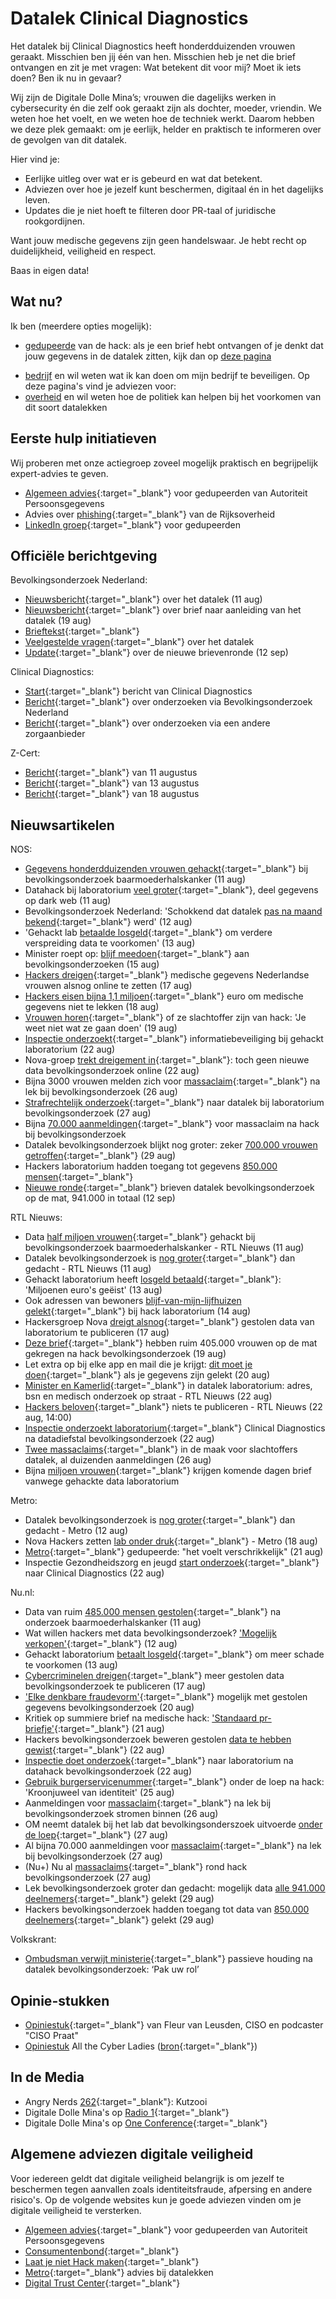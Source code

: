 # Datalek Clinical Diagnostics

Het datalek bij Clinical Diagnostics heeft honderdduizenden vrouwen geraakt. Misschien ben jij één van hen. Misschien heb je net die brief ontvangen en zit je met vragen: Wat betekent dit voor mij? Moet ik iets doen? Ben ik nu in gevaar?

Wij zijn de Digitale Dolle Mina’s; vrouwen die dagelijks werken in cybersecurity én die zelf ook geraakt zijn als dochter, moeder, vriendin. We weten hoe het voelt, en we weten hoe de techniek werkt. Daarom hebben we deze plek gemaakt: om je eerlijk, helder en praktisch te informeren over de gevolgen van dit datalek.

Hier vind je:

- Eerlijke uitleg over wat er is gebeurd en wat dat betekent.
- Adviezen over hoe je jezelf kunt beschermen, digitaal én in het dagelijks leven.
- Updates die je niet hoeft te filteren door PR-taal of juridische rookgordijnen.

Want jouw medische gegevens zijn geen handelswaar. Je hebt recht op duidelijkheid, veiligheid en respect.

Baas in eigen data!

## Wat nu?

Ik ben (meerdere opties mogelijk):
* [gedupeerde](gedupeerde.md) van de hack: als je een brief hebt ontvangen of je denkt dat jouw gegevens in de datalek zitten, kijk dan op [deze pagina](gedupeerde.md)
<!-- * [bezorgd](bezorgd.md): als je bezorgd bent over jouw data, omdat je als binnen een kwetsbare groep zit, kijk dan op [deze pagina](bezorgd.md) -->
<!-- * [man](man.md) en niet zo bang: Mooi, geniet ervan. Maar kijk ook zeker even op [deze pagina](man.md) -->
* [bedrijf](bedrijf.md) en wil weten wat ik kan doen om mijn bedrijf te beveiligen. Op deze pagina's vind je adviezen voor:
  <!-- * [afnemers](afnemers.md) van digitale diensten -->
  <!-- * [aanbieders](aanbieders.md) van digitale diensten -->
* [overheid](overheid.md) en wil weten hoe de politiek kan helpen bij het voorkomen van dit soort datalekken

## Eerste hulp initiatieven
Wij proberen met onze actiegroep zoveel mogelijk praktisch en begrijpelijk expert-advies te geven. 

* [Algemeen advies](https://www.autoriteitpersoonsgegevens.nl/themas/beveiliging/datalekken/slachtoffer-van-een-datalek-dit-kunt-u-doen){:target="_blank"} voor gedupeerden van Autoriteit Persoonsgegevens
* Advies over [phishing](https://www.rijksoverheid.nl/onderwerpen/cybercrime-en-cybersecurity/vraag-en-antwoord/phishing){:target="_blank"} van de Rijksoverheid
* [LinkedIn groep](https://lnkd.in/e4PvZjy6){:target="_blank"} voor gedupeerden

## Officiële berichtgeving
Bevolkingsonderzoek Nederland:
* [Nieuwsbericht](https://www.bevolkingsonderzoeknederland.nl/nieuws/datalek-met-ruim-485000-deelnemers-bevolkingsonderzoek-baarmoederhalskanker-na-hack-bij-extern-laboratorium/){:target="_blank"} over het datalek (11 aug) 
* [Nieuwsbericht](https://www.bevolkingsonderzoeknederland.nl/nieuws/ruim-405000-deelnemers-bevolkingsonderzoek-baarmoederhalskanker-ontvangen-brief-na-datalek/){:target="_blank"} over brief naar aanleiding van het datalek (19 aug)
* [Brieftekst](https://www.bevolkingsonderzoeknederland.nl/media/nqkh2hr1/20250811_conceptbrief-cli%C3%ABnten-incident-bmhk_def.pdf){:target="_blank"} 
* [Veelgestelde vragen](https://www.bevolkingsonderzoeknederland.nl/baarmoederhalskanker/veelgestelde-vragen-datalek/){:target="_blank"} over het datalek
* [Update](https://www.bevolkingsonderzoeknederland.nl/nieuws/update-datalek-bevolkingsonderzoek-baarmoederhalskanker/){:target="_blank"} over de nieuwe brievenronde (12 sep)

Clinical Diagnostics: 
* [Start](https://clinicaldiagnostics.nl/nl/belangrijk-bericht-over-gegevens-van-patienten-en-zorgverleners/){:target="_blank"} bericht van Clinical Diagnostics
* [Bericht](https://clinicaldiagnostics.nl/nl/onderzoek-via-bevolkingsonderzoek-nederland/){:target="_blank"} over onderzoeken via Bevolkingsonderzoek Nederland
* [Bericht](https://clinicaldiagnostics.nl/nl/onderzoek-via-andere-zorgverlener/){:target="_blank"} over onderzoeken via een andere zorgaanbieder

Z-Cert:
* [Bericht](https://z-cert.nl/actueel/nieuws/ransomware-aanval){:target="_blank"} van 11 augustus 
* [Bericht](https://z-cert.nl/actueel/nieuws/ransomware-aanval-update){:target="_blank"} van 13 augustus 
* [Bericht](https://z-cert.nl/actueel/nieuws/update-datalek-clinical-diagnostics){:target="_blank"} van 18 augustus 

## Nieuwsartikelen

NOS:
* [Gegevens honderdduizenden vrouwen gehackt](https://nos.nl/artikel/2578296-gegevens-honderdduizenden-vrouwen-gehackt-bij-bevolkingsonderzoek-baarmoederhalskanker){:target="_blank"} bij bevolkingsonderzoek baarmoederhalskanker (11 aug)
* Datahack bij laboratorium [veel groter](https://nos.nl/artikel/2578338-datahack-bij-laboratorium-veel-groter-deel-gegevens-op-dark-web){:target="_blank"}, deel gegevens op dark web (11 aug)
* Bevolkingsonderzoek Nederland: 'Schokkend dat datalek [pas na maand bekend](https://nos.nl/nieuwsuur/artikel/2578374-bevolkingsonderzoek-nederland-schokkend-dat-datalek-pas-na-maand-bekend-werd){:target="_blank"} werd' (12 aug)
* 'Gehackt lab [betaalde losgeld](https://nos.nl/artikel/2578516-gehackt-lab-betaalde-losgeld-om-verdere-verspreiding-data-te-voorkomen){:target="_blank"} om verdere verspreiding data te voorkomen' (13 aug)
* Minister roept op: [blijf meedoen](https://nos.nl/artikel/2578750-minister-roept-op-blijf-meedoen-aan-bevolkingsonderzoeken){:target="_blank"} aan bevolkingsonderzoeken (15 aug)
* [Hackers dreigen](https://nos.nl/artikel/2579023-hackers-dreigen-medische-gegevens-nederlandse-vrouwen-alsnog-online-te-zetten){:target="_blank"} medische gegevens Nederlandse vrouwen alsnog online te zetten (17 aug)
* [Hackers eisen bijna 1,1 miljoen](https://nos.nl/artikel/2579048-hackers-eisen-bijna-1-1-miljoen-euro-om-medische-gegevens-niet-te-lekken){:target="_blank"} euro om medische gegevens niet te lekken (18 aug)
* [Vrouwen horen](https://nos.nl/artikel/2579200-vrouwen-horen-of-ze-slachtoffer-zijn-van-hack-je-weet-niet-wat-ze-gaan-doen){:target="_blank"} of ze slachtoffer zijn van hack: 'Je weet niet wat ze gaan doen' (19 aug)
* [Inspectie onderzoekt](https://nos.nl/artikel/2579473-inspectie-onderzoekt-informatiebeveiliging-bij-gehackt-laboratorium){:target="_blank"} informatiebeveiliging bij gehackt laboratorium (22 aug)
* Nova-groep [trekt dreigement in](https://nos.nl/artikel/2579501-nova-groep-trekt-dreigement-in-toch-geen-nieuwe-data-bevolkingsonderzoek-online){:target="_blank"}: toch geen nieuwe data bevolkingsonderzoek online (22 aug)
* Bijna 3000 vrouwen melden zich voor [massaclaim](https://nos.nl/artikel/2580024-bijna-3000-vrouwen-melden-zich-voor-massaclaim-na-lek-bij-bevolkingsonderzoek){:target="_blank"} na lek bij bevolkingsonderzoek (26 aug)
* [Strafrechtelijk onderzoek](https://nos.nl/artikel/2580125-strafrechtelijk-onderzoek-naar-datalek-bij-laboratorium-bevolkingsonderzoek){:target="_blank"} naar datalek bij laboratorium bevolkingsonderzoek (27 aug)
* Bijna [70.000 aanmeldingen](https://nos.nl/artikel/2580080-bijna-70-000-aanmeldingen-voor-massaclaim-na-hack-bij-bevolkingsonderzoek){:target="_blank"} voor massaclaim na hack bij bevolkingsonderzoek
* Datalek bevolkingsonderzoek blijkt nog groter: zeker [700.000 vrouwen getroffen](https://nos.nl/artikel/2580325-datalek-bevolkingsonderzoek-blijkt-nog-groter-zeker-700-000-vrouwen-getroffen){:target="_blank"} (29 aug)
* Hackers laboratorium hadden toegang tot gegevens [850.000 mensen](https://nos.nl/artikel/2580363-hackers-laboratorium-hadden-toegang-tot-gegevens-850-000-mensen){:target="_blank"}
* [Nieuwe ronde](https://nos.nl/artikel/2582114-nieuwe-ronde-brieven-datalek-bevolkingsonderzoek-op-de-mat-941-000-in-totaal){:target="_blank"} brieven datalek bevolkingsonderzoek op de mat, 941.000 in totaal (12 sep)

RTL Nieuws:
* Data [half miljoen vrouwen](https://www.rtl.nl/nieuws/binnenland/artikel/5522737/bevolkingsonderzoek-baarmoederhalskanker-data-gehackt-vrouwen){:target="_blank"} gehackt bij bevolkingsonderzoek baarmoederhalskanker - RTL Nieuws (11 aug)
* Datalek bevolkingsonderzoek is [nog groter](https://www.rtl.nl/nieuws/binnenland/artikel/5522760/datalek-baarmoederhalskanker-veel-groter-ook-onderzoek-huid-urine){:target="_blank"} dan gedacht - RTL Nieuws (11 aug)
* Gehackt laboratorium heeft [losgeld betaald](https://www.rtl.nl/nieuws/binnenland/artikel/5523036/hack-laboratorium-cybercriminelen-ransomware-losgeld-betaald-data){:target="_blank"}: 'Miljoenen euro's geëist' (13 aug)
* Ook adressen van bewoners [blijf-van-mijn-lijfhuizen gelekt](https://www.rtl.nl/nieuws/binnenland/artikel/5523135/datalek-laboratorium-blijf-van-mijn-lijf-huis-medische-gegevens){:target="_blank"} bij hack laboratorium (14 aug)
* Hackersgroep Nova [dreigt alsnog](https://www.rtl.nl/nieuws/binnenland/artikel/5523757/hackersgroep-nova-dreigt-alsnog-gestolen-data-van-laboratorium-te){:target="_blank"} gestolen data van laboratorium te publiceren (17 aug)
* [Deze brief](https://www.rtl.nl/nieuws/binnenland/artikel/5524014/deze-brief-hebben-400000-vrouwen-op-de-mat-gekregen){:target="_blank"} hebben ruim 405.000 vrouwen op de mat gekregen na hack bevolkingsonderzoek (19 aug)
* Let extra op bij elke app en mail die je krijgt: [dit moet je doen](https://www.rtl.nl/nieuws/binnenland/artikel/5524169/mijn-data-gelekt-wat-moet-ik-nu-doen){:target="_blank"} als je gegevens zijn gelekt (20 aug)
* [Minister en Kamerlid](https://www.rtl.nl/nieuws/binnenland/artikel/5522904/ministers-kamerleden-datalek-laboratorium-hack-woonadres-bsn){:target="_blank"} in datalek laboratorium: adres, bsn en medisch onderzoek op straat - RTL Nieuws (22 aug)
* [Hackers beloven](https://www.rtl.nl/nieuws/binnenland/artikel/5524548/nova-hackers-gestolen-data-niet-publiceren-dark-web-alles){:target="_blank"} niets te publiceren - RTL Nieuws (22 aug, 14:00)
* [Inspectie onderzoekt laboratorium](https://www.rtl.nl/nieuws/binnenland/artikel/5524530/hacken-persoonsgegevens-baarmoederhalskanker-bevolkingsonderzoek){:target="_blank"} Clinical Diagnostics na datadiefstal bevolkingsonderzoek (22 aug)
* [Twee massaclaims](https://www.rtl.nl/nieuws/binnenland/artikel/5525096/advocatenkantoren-massaclaim-slachtoffers-datalek){:target="_blank"} in de maak voor slachtoffers datalek, al duizenden aanmeldingen (26 aug)
* Bijna [miljoen vrouwen](https://www.rtl.nl/nieuws/binnenland/artikel/5527978/bevolkingsonderzoek-nederland-laboratorium-baarmoederhalskanker){:target="_blank"} krijgen komende dagen brief vanwege gehackte data laboratorium

Metro:
* Datalek bevolkingsonderzoek is [nog groter](https://www.metronieuws.nl/in-het-nieuws/binnenland/2025/08/datalek-bevolkingsonderzoek-baarmoederhalskanker/){:target="_blank"} dan gedacht - Metro (12 aug)
* Nova Hackers zetten [lab onder druk](https://www.metronieuws.nl/in-het-nieuws/binnenland/2025/08/hackers-bevolkingsonderzoek-medische-data-losgeld/){:target="_blank"} - Metro (18 aug)
* [Metro](https://www.metronieuws.nl/in-het-nieuws/binnenland/2025/08/slachtoffers-bevolkingsonderzoek/){:target="_blank"} gedupeerde: "het voelt verschrikkelijk" (21 aug)
* Inspectie Gezondheidszorg en jeugd [start onderzoek](https://www.igj.nl/actueel/nieuws/2025/08/22/igj-start-onderzoek-naar-laboratorium-clinical-diagnostics-rijswijk){:target="_blank"} naar Clinical Diagnostics (22 aug)

Nu.nl:
* Data van ruim [485.000 mensen gestolen](https://www.nu.nl/binnenland/6365307/data-van-ruim-485000-mensen-gestolen-na-onderzoek-baarmoederhalskanker.html){:target="_blank"} na onderzoek baarmoederhalskanker (11 aug)
* Wat willen hackers met data bevolkingsonderzoek? ['Mogelijk verkopen'](https://www.nu.nl/nujij/6365412/wat-willen-hackers-met-data-bevolkingsonderzoek-mogelijk-verkopen.html){:target="_blank"} (12 aug)
* Gehackt laboratorium [betaalt losgeld](https://www.nu.nl/tech/6365504/gehackt-laboratorium-betaalt-losgeld-om-meer-schade-te-voorkomen.html){:target="_blank"} om meer schade te voorkomen (13 aug)
* [Cybercriminelen dreigen](https://www.nu.nl/binnenland/6365936/cybercriminelen-dreigen-meer-gestolen-data-bevolkingsonderzoek-te-publiceren.html){:target="_blank"} meer gestolen data bevolkingsonderzoek te publiceren (17 aug)
* ['Elke denkbare fraudevorm'](https://www.nu.nl/binnenland/6366246/elke-denkbare-fraudevorm-mogelijk-met-gestolen-gegevens-bevolkingsonderzoek.html){:target="_blank"} mogelijk met gestolen gegevens bevolkingsonderzoek (20 aug)
* Kritiek op summiere brief na medische hack: ['Standaard pr-briefje'](https://www.nu.nl/binnenland/6366248/kritiek-op-summiere-brief-na-medische-hack-standaard-pr-briefje.html){:target="_blank"} (21 aug)
* Hackers bevolkingsonderzoek beweren gestolen [data te hebben gewist](https://www.nu.nl/tech/6366470/hackers-bevolkingsonderzoek-beweren-gestolen-data-te-hebben-gewist.html){:target="_blank"} (22 aug)
* [Inspectie doet onderzoek](https://www.nu.nl/binnenland/6366448/inspectie-doet-onderzoek-naar-laboratorium-na-datahack-bevolkingsonderzoek.html){:target="_blank"} naar laboratorium na datahack bevolkingsonderzoek (22 aug)
* [Gebruik burgerservicenummer](https://www.nu.nl/tech/6366483/gebruik-burgerservicenummer-onder-de-loep-na-hack-kroonjuweel-van-identiteit.html){:target="_blank"} onder de loep na hack: 'Kroonjuweel van identiteit' (25 aug)
* Aanmeldingen voor [massaclaim](https://www.nu.nl/binnenland/6366921/aanmeldingen-voor-massaclaim-na-lek-bij-bevolkingsonderzoek-stromen-binnen.html){:target="_blank"} na lek bij bevolkingsonderzoek stromen binnen (26 aug)
* OM neemt datalek bij het lab dat bevolkingsonderszoek uitvoerde [onder de loep](https://www.nu.nl/tech/6367006/om-neemt-datalek-bij-lab-dat-bevolkingsonderzoek-uitvoerde-onder-de-loep.html){:target="_blank"} (27 aug)
* Al bijna 70.000 aanmeldingen voor [massaclaim](https://www.nu.nl/binnenland/6366955/al-bijna-70000-aanmeldingen-voor-massaclaim-na-lek-bij-bevolkingsonderzoek.html){:target="_blank"} na lek bij bevolkingsonderzoek (27 aug)
* (Nu+) Nu al [massaclaims](https://www.nu.nl/binnenland/6366983/nu-al-massaclaims-rond-hack-bevolkingsonderzoek-te-vroeg-of-terecht.html){:target="_blank"} rond hack bevolkingsonderzoek (27 aug) 
* Lek bevolkingsonderzoek groter dan gedacht: mogelijk data [alle 941.000 deelnemers](https://www.nu.nl/tech/6367189/lek-bevolkingsonderzoek-groter-dan-gedacht-mogelijk-data-alle-941000-deelnemers-gelekt.html){:target="_blank"} gelekt (29 aug)
* Hackers bevolkingsonderzoek hadden toegang tot data van [850.000 deelnemers](https://www.nu.nl/tech/6367249/hackers-bevolkingsonderzoek-hadden-toegang-tot-data-van-850000-deelnemers.html){:target="_blank"} gelekt (29 aug)

Volkskrant:
* [Ombudsman verwijt ministerie](https://www.volkskrant.nl/binnenland/ombudsman-verwijt-ministerie-passieve-houding-na-datalek-bevolkingsonderzoek-pak-uw-rol~bba0cb3d/){:target="_blank"} passieve houding na datalek bevolkingsonderzoek: ‘Pak uw rol’

## Opinie-stukken
* [Opiniestuk](https://www.linkedin.com/pulse/waarom-de-laboratoriumhack-zo-ernstig-en-ophef-fleur-van-leusden-bfj9e/){:target="_blank"} van Fleur van Leusden, CISO en podcaster "CISO Praat"
* [Opiniestuk](opinie.md) All the Cyber Ladies ([bron](https://www.allthecyberladies.nl/medische-gegevens-zijn-geen-handelswaar/){:target="_blank"})

## In de Media
* Angry Nerds [262](https://www.youtube.com/live/kFramcF1mEU){:target="_blank"}: Kutzooi
* Digitale Dolle Mina's op [Radio 1](https://www.nporadio1.nl/podcasts/vroeg/130053/08-09-digitale-data-van-burgers-wordt-te-nonchalant-over-gedacht){:target="_blank"}
* Digitale Dolle Mina's op [One Conference](https://one-conference.nl/session/clinical-diagnostics-and-the-digitale-dolle-minas/){:target="_blank"}

## Algemene adviezen digitale veiligheid
Voor iedereen geldt dat digitale veiligheid belangrijk is om jezelf te beschermen tegen aanvallen zoals identiteitsfraude, afpersing en andere risico's. Op de volgende websites kun je goede adviezen vinden om je digitale veiligheid te versterken.

* [Algemeen advies](https://www.autoriteitpersoonsgegevens.nl/themas/beveiliging/datalekken/slachtoffer-van-een-datalek-dit-kunt-u-doen){:target="_blank"} voor gedupeerden van Autoriteit Persoonsgegevens
* [Consumentenbond](https://www.consumentenbond.nl/veilig-internetten/datalekken-de-gevaren-en-wat-moet-je-doen){:target="_blank"}
* [Laat je niet Hack maken](https://laatjeniethackmaken.nl/){:target="_blank"}
* [Metro](https://www.metronieuws.nl/lifestyle/tech/2024/11/gegevens-data-datalek/){:target="_blank"} advies bij datalekken
* [Digital Trust Center](https://www.digitaltrustcenter.nl/informatie-advies/datalek){:target="_blank"}
